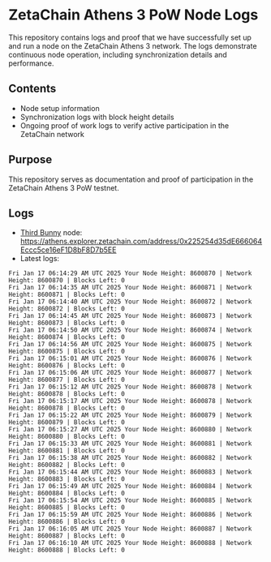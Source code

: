 # ZetaChain Athens 3 PoW Node Logs
This repository contains logs and proof that we have successfully set up and run a node on the ZetaChain Athens 3 network. The logs demonstrate continuous node operation, including synchronization details and performance.

## Contents
- Node setup information
- Synchronization logs with block height details
- Ongoing proof of work logs to verify active participation in the ZetaChain network

## Purpose
This repository serves as documentation and proof of participation in the ZetaChain Athens 3 PoW testnet.

## Logs

- [Third Bunny](https://thirdbunny.xyz/) node: https://athens.explorer.zetachain.com/address/0x225254d35dE666064Eccc5ce16eF1D8bF8D7b5EE
- Latest logs:
```
Fri Jan 17 06:14:29 AM UTC 2025 Your Node Height: 8600870 | Network Height: 8600870 | Blocks Left: 0
Fri Jan 17 06:14:35 AM UTC 2025 Your Node Height: 8600871 | Network Height: 8600871 | Blocks Left: 0
Fri Jan 17 06:14:40 AM UTC 2025 Your Node Height: 8600872 | Network Height: 8600872 | Blocks Left: 0
Fri Jan 17 06:14:45 AM UTC 2025 Your Node Height: 8600873 | Network Height: 8600873 | Blocks Left: 0
Fri Jan 17 06:14:50 AM UTC 2025 Your Node Height: 8600874 | Network Height: 8600874 | Blocks Left: 0
Fri Jan 17 06:14:56 AM UTC 2025 Your Node Height: 8600875 | Network Height: 8600875 | Blocks Left: 0
Fri Jan 17 06:15:01 AM UTC 2025 Your Node Height: 8600876 | Network Height: 8600876 | Blocks Left: 0
Fri Jan 17 06:15:06 AM UTC 2025 Your Node Height: 8600877 | Network Height: 8600877 | Blocks Left: 0
Fri Jan 17 06:15:12 AM UTC 2025 Your Node Height: 8600878 | Network Height: 8600878 | Blocks Left: 0
Fri Jan 17 06:15:17 AM UTC 2025 Your Node Height: 8600878 | Network Height: 8600878 | Blocks Left: 0
Fri Jan 17 06:15:22 AM UTC 2025 Your Node Height: 8600879 | Network Height: 8600879 | Blocks Left: 0
Fri Jan 17 06:15:27 AM UTC 2025 Your Node Height: 8600880 | Network Height: 8600880 | Blocks Left: 0
Fri Jan 17 06:15:33 AM UTC 2025 Your Node Height: 8600881 | Network Height: 8600881 | Blocks Left: 0
Fri Jan 17 06:15:38 AM UTC 2025 Your Node Height: 8600882 | Network Height: 8600882 | Blocks Left: 0
Fri Jan 17 06:15:44 AM UTC 2025 Your Node Height: 8600883 | Network Height: 8600883 | Blocks Left: 0
Fri Jan 17 06:15:49 AM UTC 2025 Your Node Height: 8600884 | Network Height: 8600884 | Blocks Left: 0
Fri Jan 17 06:15:54 AM UTC 2025 Your Node Height: 8600885 | Network Height: 8600885 | Blocks Left: 0
Fri Jan 17 06:15:59 AM UTC 2025 Your Node Height: 8600886 | Network Height: 8600886 | Blocks Left: 0
Fri Jan 17 06:16:05 AM UTC 2025 Your Node Height: 8600887 | Network Height: 8600887 | Blocks Left: 0
Fri Jan 17 06:16:10 AM UTC 2025 Your Node Height: 8600888 | Network Height: 8600888 | Blocks Left: 0
```
